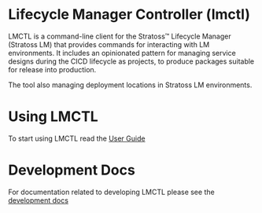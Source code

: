 # Lifecycle Manager Controller (lmctl)

LMCTL is a command-line client for the Stratoss™ Lifecycle Manager (Stratoss LM) that provides commands for interacting with LM environments. It includes an opinionated pattern for managing service designs during the CICD lifecycle as projects, to produce packages suitable for release into production.

The tool also managing deployment locations in Stratoss LM environments.

# Using LMCTL

To start using LMCTL read the [User Guide](http://servicelifecyclemanager.com/reference/lmctl/intro/)

# Development Docs

For documentation related to developing LMCTL please see the [development docs](./docs/index.md)
